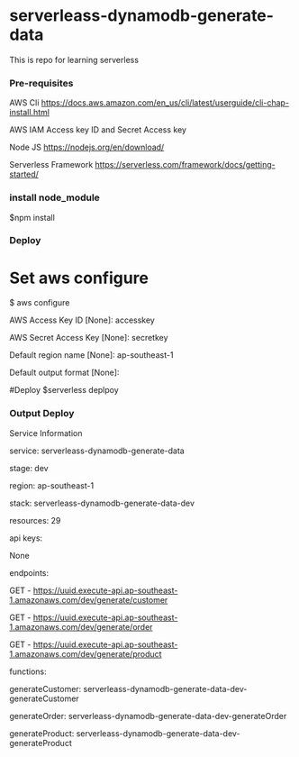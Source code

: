 # serverleass-dynamodb-generate-data
This is repo for learning serverless

### Pre-requisites ####
AWS Cli 
https://docs.aws.amazon.com/en_us/cli/latest/userguide/cli-chap-install.html

AWS IAM 
Access key ID and Secret Access key

Node JS
https://nodejs.org/en/download/

Serverless Framework
https://serverless.com/framework/docs/getting-started/

### install node_module ###
$npm install 

### Deploy  ###

# Set aws configure
$ aws configure

AWS Access Key ID [None]: accesskey

AWS Secret Access Key [None]: secretkey

Default region name [None]: ap-southeast-1

Default output format [None]:


#Deploy 
$serverless deplpoy 


### Output Deploy

Service Information

service: serverleass-dynamodb-generate-data

stage: dev

region: ap-southeast-1

stack: serverleass-dynamodb-generate-data-dev

resources: 29

api keys:

  None

endpoints:

  GET - https://uuid.execute-api.ap-southeast-1.amazonaws.com/dev/generate/customer

  GET - https://uuid.execute-api.ap-southeast-1.amazonaws.com/dev/generate/order

  GET - https://uuid.execute-api.ap-southeast-1.amazonaws.com/dev/generate/product

functions:

  generateCustomer: serverleass-dynamodb-generate-data-dev-generateCustomer

  generateOrder: serverleass-dynamodb-generate-data-dev-generateOrder

  generateProduct: serverleass-dynamodb-generate-data-dev-generateProduct
